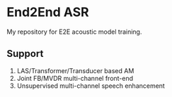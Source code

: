 # End2End ASR

My repository for E2E acoustic model training.

## Support

1. LAS/Transformer/Transducer based AM
2. Joint FB/MVDR multi-channel front-end
3. Unsupervised multi-channel speech enhancement